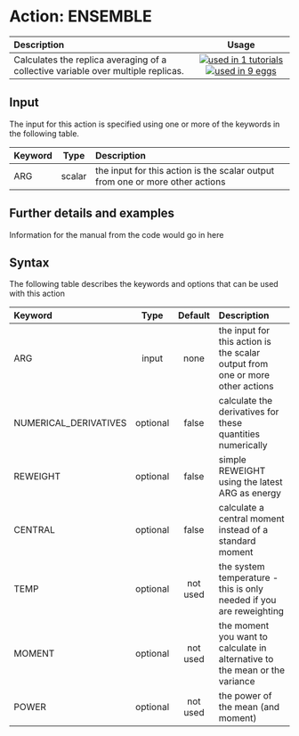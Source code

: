 # Action: ENSEMBLE

| Description    | Usage |
|:--------|:--------:|
| Calculates the replica averaging of a collective variable over multiple replicas. | [![used in 1 tutorials](https://img.shields.io/badge/tutorials-1-green.svg)](https://www.plumed-tutorials.org/browse.html?search=ENSEMBLE)[![used in 9 eggs](https://img.shields.io/badge/nest-9-green.svg)](https://www.plumed-nest.org/browse.html?search=ENSEMBLE) | 

## Input

The input for this action is specified using one or more of the keywords in the following table.

| Keyword |  Type | Description |
|:--------|:------:|:-----------|
| ARG | scalar | the input for this action is the scalar output from one or more other actions |


## Further details and examples 
Information for the manual from the code would go in here 
## Syntax 
The following table describes the keywords and options that can be used with this action 

| Keyword | Type | Default | Description |
|:-------|:----:|:-------:|:-----------|
| ARG | input | none | the input for this action is the scalar output from one or more other actions |
| NUMERICAL_DERIVATIVES | optional | false |  calculate the derivatives for these quantities numerically |
| REWEIGHT | optional | false |  simple REWEIGHT using the latest ARG as energy |
| CENTRAL | optional | false |  calculate a central moment instead of a standard moment |
| TEMP | optional | not used | the system temperature - this is only needed if you are reweighting |
| MOMENT | optional | not used | the moment you want to calculate in alternative to the mean or the variance |
| POWER | optional | not used | the power of the mean (and moment) |
